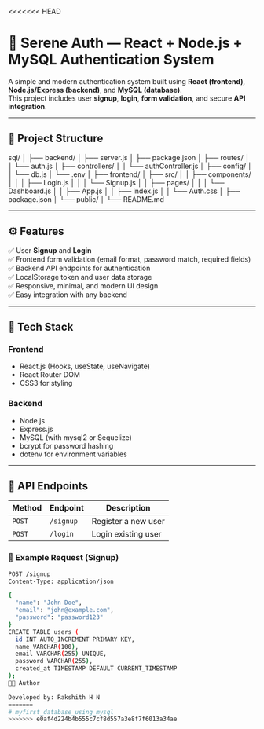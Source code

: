 <<<<<<< HEAD
# 🔐 Serene Auth — React + Node.js + MySQL Authentication System

A simple and modern authentication system built using **React (frontend)**, **Node.js/Express (backend)**, and **MySQL (database)**.  
This project includes user **signup**, **login**, **form validation**, and secure **API integration**.

---

## 📁 Project Structure

sql/
│
├── backend/
│ ├── server.js
│ ├── package.json
│ ├── routes/
│ │ └── auth.js
│ ├── controllers/
│ │ └── authController.js
│ ├── config/
│ │ └── db.js
│ └── .env
│
├── frontend/
│ ├── src/
│ │ ├── components/
│ │ │ ├── Login.js
│ │ │ └── Signup.js
│ │ ├── pages/
│ │ │ └── Dashboard.js
│ │ ├── App.js
│ │ ├── index.js
│ │ └── Auth.css
│ ├── package.json
│ └── public/
│
└── README.md

---

## ⚙️ Features

✅ User **Signup** and **Login**  
✅ Frontend form validation (email format, password match, required fields)  
✅ Backend API endpoints for authentication  
✅ LocalStorage token and user data storage  
✅ Responsive, minimal, and modern UI design  
✅ Easy integration with any backend  

---

## 🧠 Tech Stack

### Frontend
- React.js (Hooks, useState, useNavigate)
- React Router DOM
- CSS3 for styling

### Backend
- Node.js
- Express.js
- MySQL (with mysql2 or Sequelize)
- bcrypt for password hashing
- dotenv for environment variables

---

## 🔑 API Endpoints

| Method | Endpoint        | Description       |
|--------|-----------------|-------------------|
| `POST` | `/signup`       | Register a new user |
| `POST` | `/login`        | Login existing user |

### 🧩 Example Request (Signup)
```bash
POST /signup
Content-Type: application/json

{
  "name": "John Doe",
  "email": "john@example.com",
  "password": "password123"
}
CREATE TABLE users (
  id INT AUTO_INCREMENT PRIMARY KEY,
  name VARCHAR(100),
  email VARCHAR(255) UNIQUE,
  password VARCHAR(255),
  created_at TIMESTAMP DEFAULT CURRENT_TIMESTAMP
);
👨‍💻 Author

Developed by: Rakshith H N
=======
# myfirst_database_using_mysql
>>>>>>> e0af4d224b4b555c7cf8d557a3e8f7f6013a34ae
